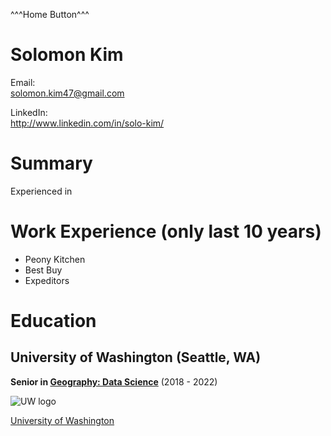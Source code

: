^^^Home Button^^^

# Solomon Kim

Email:<br>
<solomon.kim47@gmail.com>

LinkedIn:<br>
<http://www.linkedin.com/in/solo-kim/>

# Summary

Experienced in 

# Work Experience (only last 10 years)

* Peony Kitchen
* Best Buy
* Expeditors

# Education
## University of Washington (Seattle, WA)

**Senior in [Geography: Data Science][]** (2018 - 2022)

![UW logo](https://www.uwb.edu/getattachment/advancement/marketing-communications/brand/graphics/logos/w-logo-icon.png)

[University of Washington][]



[Geography: Data Science]: https://geography.washington.edu/ba-geography-data-science-option

[University of Washington]: http://www.uw.edu